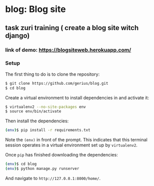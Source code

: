 # blog: Blog site

## task zuri training ( create a blog site witch django)

### link of demo: https://blogsiteweb.herokuapp.com/

### Setup

The first thing to do is to clone the repository:

```sh
$ git clone https://github.com/gerius/blog.git
$ cd blog
```

Create a virtual environment to install dependencies in and activate it:

```sh
$ virtualenv2 --no-site-packages env
$ source env/bin/activate
```

Then install the dependencies:

```sh
(env)$ pip install -r requirements.txt
```
Note the `(env)` in front of the prompt. This indicates that this terminal
session operates in a virtual environment set up by `virtualenv2`.

Once `pip` has finished downloading the dependencies:
```sh
(env)$ cd blog
(env)$ python manage.py runserver
```
And navigate to `http://127.0.0.1:8000/home/`.



